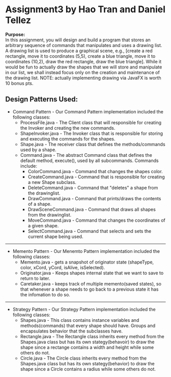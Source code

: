 # Assignment3 by Hao Tran and Daniel Tellez

**Purpose:**  <br>
  In this assignment, you will design and build a program that stores an arbitrary
  sequence of commands that manipulates and uses a drawing list. A drawing list is used
  to produce a graphical scene, e.g., [create a red rectangle, move it to coordinates (5,5),
  create a blue triangle, move it to coordinates (10,2), draw the red rectangle, draw the
  blue triangle]. While it would be fun to actually draw the shapes that we will store and
  manipulate in our list, we shall instead focus only on the creation and maintenance of
  the drawing list. NOTE: actually implementing drawing via JavaFX is worth 10 bonus
  pts.
  
  
## Design Patterns Used:
* Command Pattern - Our Command Pattern implementation included the following classes:<br>
  * ProcessFile.java - The Client class that will responsible for creating the Invoker and creating the new commands.
  * ShapeInvoker.java - The Invoker class that is responsible for storing and executing the commands for the shapes.
  * Shape.java - The receiver class that defines the methods/commands used by a shape.
  * Command.java - The abstract Command class that defines the default method, execute(), used by all subcommands. Commands include:
    * ColorCommand.java - Command that changes the shapes color.
    * CreateCommand.java - Command that is responsible for creating a new Shape subclass.
    * DeleteCommand.java - Command that "deletes" a shape from the drawinglist.
    * DrawCommand.java - Command that prints/draws the contents of a shape.
    * DrawSceneCommand.java - Command that draws all shapes from the drawinglist.
    * MoveCommand.java - Command that changes the coordinates of a given shape.
    * SelectCommand.java - Command that selects and sets the current shape being used.
    
---------------------------------------------------------------------------------------------------------------------------------------------------------------------------------
    
* Memento Pattern -  Our Menemto Pattern implementation included the following classes:
  * Memento.java -  gets a snapshot of originator state (shapeType, color, xCord, yCord, isAlive, isSelected).
  * Originator.java - Keeps shapes internal state that we want to save to return to later.
  * Caretaker.java - keeps track of multiple memento(saved states), so that whenever a shape needs to go back to a previous state it has the infomation to do so.

---------------------------------------------------------------------------------------------------------------------------------------------------------------------------------

* Strategy Pattern - Our Strategy Pattern implementation included the following classes:
  * Shapes.java - This class contains instance variables and methods(commands) that every shape should have. Groups and encapsulates behavior that the subclasses have.
  * Rectangle.java - The Rectangle class inherits every method from the Shapes.java class but has its own stategy(behavoir) to draw the shape since a rectange contains a width       and height while some others do not. 
  * Circle.java - The Circle class inherits every method from the Shapes.java class but has its own stategy(behavior) to draw the shape since a Circle contains a radius while     some others do not. 
 
    
  
       

